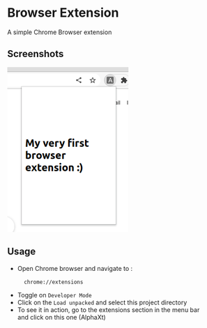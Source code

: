 # Browser Extension

A simple Chrome Browser extension

## Screenshots

![img](https://github.com/nemzyxt/browser-extension/blob/main/scrshot/pic.png?raw=true)

## Usage

- Open Chrome browser and navigate to :
  ```
    chrome://extensions
  ```
- Toggle on `Developer Mode`
- Click on the `Load unpacked` and select this project directory
- To see it in action, go to the extensions section in the menu bar \
  and click on this one (AlphaXt)
